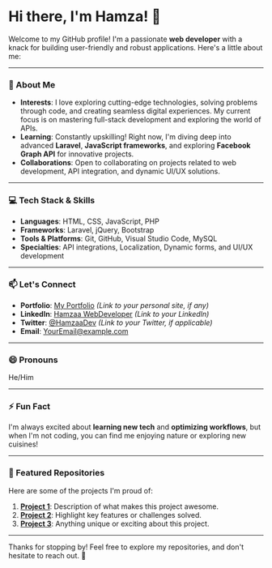 # Hi there, I'm Hamza! 👋

Welcome to my GitHub profile! I'm a passionate **web developer** with a knack for building user-friendly and robust applications. Here's a little about me:

---

### 👀 About Me
- **Interests**: I love exploring cutting-edge technologies, solving problems through code, and creating seamless digital experiences. My current focus is on mastering full-stack development and exploring the world of APIs.
- **Learning**: Constantly upskilling! Right now, I'm diving deep into advanced **Laravel**, **JavaScript frameworks**, and exploring **Facebook Graph API** for innovative projects.
- **Collaborations**: Open to collaborating on projects related to web development, API integration, and dynamic UI/UX solutions.

---

### 💻 Tech Stack & Skills
- **Languages**: HTML, CSS, JavaScript, PHP
- **Frameworks**: Laravel, jQuery, Bootstrap
- **Tools & Platforms**: Git, GitHub, Visual Studio Code, MySQL
- **Specialties**: API integrations, Localization, Dynamic forms, and UI/UX development

---

### 📫 Let's Connect
- **Portfolio**: [My Portfolio](#) *(Link to your personal site, if any)*
- **LinkedIn**: [Hamzaa WebDeveloper](#) *(Link to your LinkedIn)*
- **Twitter**: [@HamzaaDev](#) *(Link to your Twitter, if applicable)*
- **Email**: [YourEmail@example.com](mailto:YourEmail@example.com)

---

### 😄 Pronouns
He/Him

---

### ⚡ Fun Fact
I'm always excited about **learning new tech** and **optimizing workflows**, but when I'm not coding, you can find me enjoying nature or exploring new cuisines!

---

### 🌟 Featured Repositories
Here are some of the projects I'm proud of:
1. **[Project 1](#)**: Description of what makes this project awesome.
2. **[Project 2](#)**: Highlight key features or challenges solved.
3. **[Project 3](#)**: Anything unique or exciting about this project.

---

Thanks for stopping by! Feel free to explore my repositories, and don't hesitate to reach out. 🚀
